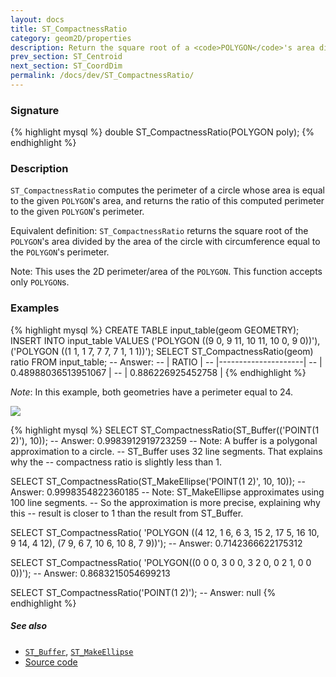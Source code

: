 ```yaml
---
layout: docs
title: ST_CompactnessRatio
category: geom2D/properties
description: Return the square root of a <code>POLYGON</code>'s area divided by the area of the circle with circumference equal to its perimeter
prev_section: ST_Centroid
next_section: ST_CoordDim
permalink: /docs/dev/ST_CompactnessRatio/
---
```

 
### Signature

{% highlight mysql %}
double ST_CompactnessRatio(POLYGON poly);
{% endhighlight %}

### Description

`ST_CompactnessRatio` computes the perimeter of a circle whose area is equal to the given `POLYGON`'s area, and returns the ratio of this computed perimeter to the given `POLYGON`'s perimeter.

Equivalent definition: `ST_CompactnessRatio` returns the square root of the `POLYGON`'s area divided by the area of the circle with circumference equal to the `POLYGON`'s perimeter.

Note: This uses the 2D perimeter/area of the `POLYGON`.
This function accepts only `POLYGON`s.

### Examples

{% highlight mysql %}
CREATE TABLE input_table(geom GEOMETRY);
INSERT INTO input_table VALUES
    ('POLYGON ((9 0, 9 11, 10 11, 10 0, 9 0))'),
    ('POLYGON ((1 1, 1 7, 7 7, 7 1, 1 1))');
SELECT ST_CompactnessRatio(geom) ratio FROM input_table;
-- Answer:
--    |         RATIO       |
--    |---------------------|
--    | 0.48988036513951067 |
--    |  0.886226925452758  |
{% endhighlight %}

*Note*: In this example, both geometries have a perimeter equal to 24.

<img class="displayed" src="../ST_CompactnessRatio.png"/>

{% highlight mysql %}
SELECT ST_CompactnessRatio(ST_Buffer(('POINT(1 2)'), 10));
-- Answer: 0.9983912919723259
--    Note: A buffer is a polygonal approximation to a circle.
--    ST_Buffer uses 32 line segments. That explains why the
--    compactness ratio is slightly less than 1.

SELECT ST_CompactnessRatio(ST_MakeEllipse('POINT(1 2)', 10, 10));
-- Answer: 0.9998354822360185
--    Note: ST_MakeEllipse approximates using 100 line segments.
--    So the approximation is more precise, explaining why this
--    result is closer to 1 than the result from ST_Buffer.

SELECT ST_CompactnessRatio(
    'POLYGON ((4 12, 1 6, 6 3, 15 2, 17 5, 16 10, 9 14, 4 12), 
              (7 9, 6 7, 10 6, 10 8, 7 9))');
-- Answer: 0.7142366622175312

SELECT ST_CompactnessRatio(
    'POLYGON((0 0 0, 3 0 0, 3 2 0, 0 2 1, 0 0 0))');
-- Answer: 0.8683215054699213

SELECT ST_CompactnessRatio('POINT(1 2)');
-- Answer: null 
{% endhighlight %}

##### See also

* [`ST_Buffer`](../ST_Buffer), [`ST_MakeEllipse`](../ST_MakeEllipse)
* <a href="https://github.com/irstv/H2GIS/blob/master/h2spatial-ext/src/main/java/org/h2gis/h2spatialext/function/spatial/properties/ST_CompactnessRatio.java" target="_blank">Source code</a>
